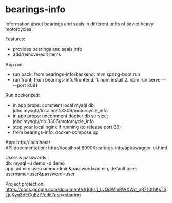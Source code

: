 # bearings-info
Information about bearings and seals in different units of soviet heavy motorcycles

Features:
- provides bearings and seals info
- add/remove/edit items

App run:
- run back: from bearings-info/backend: mvn spring-boot:run
- run front: from bearings-info/frontend: 1. npm install 2. npm run serve -- --port 8091

Run dockerized:
- in app props: comment local mysql db: jdbc:mysql://localhost:3306/motorcycle_info 
- in app props: uncomment docker db service: jdbc:mysql://db:3306/motorcycle_info
- stop your local nginx if running (to release port 80)
- from bearings-info: docker-compose up

App: http://localhost/  
API documentation: 
http://localhost:8090/bearings-info/api/swagger-ui.html

Users & passwords:  
db: mysql -u demo -p demo  
app: admin: username=admin&password=admin, default user: username=user&password=user

Project protection:
https://docs.google.com/document/d/16tis1_LvQdWmRWXWd_qR710tbKsTSLjuKyg3dECgEzY/edit?usp=sharing